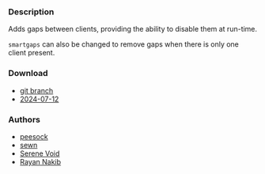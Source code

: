 ### Description
Adds gaps between clients, providing the ability to disable them at run-time. 

`smartgaps` can also be changed to remove gaps when there is only one client present.

### Download
- [git branch](https://codeberg.org/bigman/dwl/src/branch/gaps)
- [2024-07-12](https://codeberg.org/dwl/dwl-patches/raw/branch/main/patches/gaps/gaps.patch)

### Authors
- [peesock](https://codeberg.org/bigman)
- [sewn](https://codeberg.org/sewn)
- [Serene Void](https://github.com/serenevoid)
- [Rayan Nakib](https://nakibrayan2.pages.dev)

